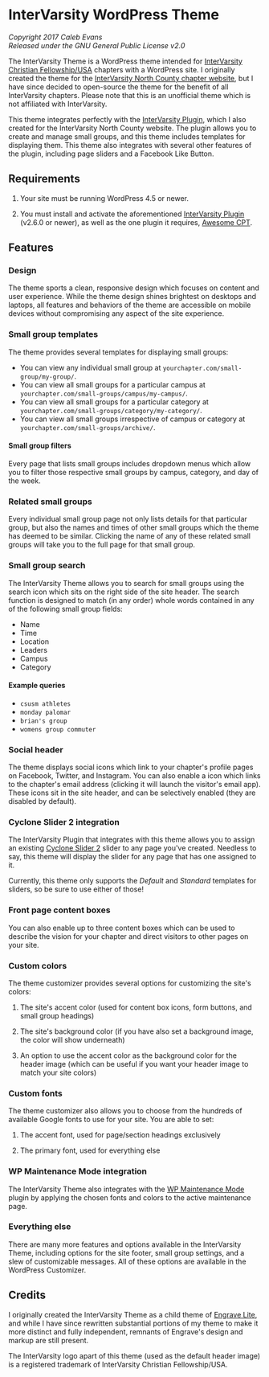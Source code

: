 # InterVarsity WordPress Theme

*Copyright 2017 Caleb Evans*  
*Released under the GNU General Public License v2.0*

The InterVarsity Theme is a WordPress theme intended for [InterVarsity Christian
Fellowship/USA](http://intervarsity.org/) chapters with a WordPress site. I
originally created the theme for the [InterVarsity North County chapter
website](https://ivnorthcounty.org/), but I have since decided to open-source
the theme for the benefit of all InterVarsity chapters. Please note that this is
an unofficial theme which is not affiliated with InterVarsity.

This theme integrates perfectly with the [InterVarsity
Plugin](https://github.com/caleb531/intervarsity-plugin), which I also created
for the InterVarsity North County website. The plugin allows you to create and
manage small groups, and this theme includes templates for displaying them. This
theme also integrates with several other features of the plugin, including page
sliders and a Facebook Like Button.

## Requirements

1. Your site must be running WordPress 4.5 or newer.

2. You must install and activate the aforementioned [InterVarsity
Plugin](https://github.com/caleb531/intervarsity-plugin) (v2.6.0 or newer), as
well as the one plugin it requires, [Awesome
CPT](https://github.com/caleb531/awesome-cpt).

## Features

### Design

The theme sports a clean, responsive design which focuses on content and user
experience. While the theme design shines brightest on desktops and laptops, all
features and behaviors of the theme are accessible on mobile devices without
compromising any aspect of the site experience.

### Small group templates

The theme provides several templates for displaying small groups:

- You can view any individual small group at `yourchapter.com/small-group/my-group/`.
- You can view all small groups for a particular campus at `yourchapter.com/small-groups/campus/my-campus/`.
- You can view all small groups for a particular category at `yourchapter.com/small-groups/category/my-category/`.
- You can view all small groups irrespective of campus or category at `yourchapter.com/small-groups/archive/`.

#### Small group filters

Every page that lists small groups includes dropdown menus which allow you to
filter those respective small groups by campus, category, and day of the week.

### Related small groups

Every individual small group page not only lists details for that particular
group, but also the names and times of other small groups which the theme has
deemed to be similar. Clicking the name of any of these related small groups
will take you to the full page for that small group.

### Small group search

The InterVarsity Theme allows you to search for small groups using the search
icon which sits on the right side of the site header. The search function is
designed to match (in any order) whole words contained in any of the following
small group fields:

- Name
- Time
- Location
- Leaders
- Campus
- Category

#### Example queries

- `csusm athletes`
- `monday palomar`
- `brian's group`
- `womens group commuter`

### Social header

The theme displays social icons which link to your chapter's profile pages on
Facebook, Twitter, and Instagram. You can also enable a icon which links to the
chapter's email address (clicking it will launch the visitor's email app). These
icons sit in the site header, and can be selectively enabled (they are disabled
by default).

### Cyclone Slider 2 integration

The InterVarsity Plugin that integrates with this theme allows you to assign an
existing [Cyclone Slider 2](https://wordpress.org/plugins/cyclone-slider-2/)
slider to any page you've created. Needless to say, this theme will display the
slider for any page that has one assigned to it.

Currently, this theme only supports the *Default* and *Standard* templates for
sliders, so be sure to use either of those!

### Front page content boxes

You can also enable up to three content boxes which can be used to describe the
vision for your chapter and direct visitors to other pages on your site.

### Custom colors

The theme customizer provides several options for customizing the site's colors:

1. The site's accent color (used for content box icons, form buttons, and small
group headings)

2. The site's background color (if you have also set a background image, the
color will show underneath)

3. An option to use the accent color as the background color for the header
image (which can be useful if you want your header image to match your site
colors)

### Custom fonts

The theme customizer also allows you to choose from the hundreds of available
Google fonts to use for your site. You are able to set:

1. The accent font, used for page/section headings exclusively

2. The primary font, used for everything else

### WP Maintenance Mode integration

The InterVarsity Theme also integrates with the [WP Maintenance
Mode](https://wordpress.org/plugins/wp-maintenance-mode/) plugin by applying the
chosen fonts and colors to the active maintenance page.

### Everything else

There are many more features and options available in the InterVarsity Theme,
including options for the site footer, small group settings, and a slew of
customizable messages. All of these options are available in the WordPress
Customizer.

## Credits

I originally created the InterVarsity Theme as a child theme of [Engrave
Lite](https://wordpress.org/themes/engrave-lite/), and while I have since
rewritten substantial portions of my theme to make it more distinct and fully
independent, remnants of Engrave's design and markup are still present.

The InterVarsity logo apart of this theme (used as the default header image) is
a registered trademark of InterVarsity Christian Fellowship/USA.

